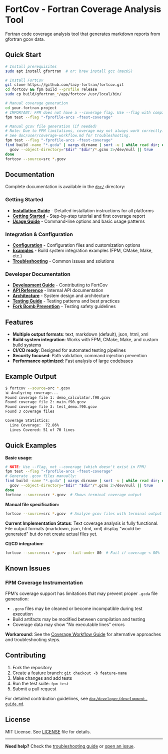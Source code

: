 # FortCov - Fortran Coverage Analysis Tool

Fortran code coverage analysis tool that generates markdown reports from gfortran gcov data.

## Quick Start

```bash
# Install prerequisites 
sudo apt install gfortran  # or: brew install gcc (macOS)

# Install FortCov
git clone https://github.com/lazy-fortran/fortcov.git
cd fortcov && fpm build --profile release
sudo cp build/gfortran_*/app/fortcov /usr/local/bin/

# Manual coverage generation
cd your-fortran-project
# IMPORTANT: FPM does not have a --coverage flag. Use --flag with compiler options:
fpm test --flag "-fprofile-arcs -ftest-coverage"

# Manual gcov file generation (if needed)
# Note: Due to FPM limitations, coverage may not always work correctly.
# See doc/user/coverage-workflow.md for troubleshooting.
fpm test --flag "-fprofile-arcs -ftest-coverage"
find build -name "*.gcda" | xargs dirname | sort -u | while read dir; do
  gcov --object-directory="$dir" "$dir"/*.gcno 2>/dev/null || true
done
fortcov --source=src *.gcov
```

## Documentation

Complete documentation is available in the [`doc/`](doc/) directory:

### Getting Started
- **[Installation Guide](doc/user/installation.md)** - Detailed installation instructions for all platforms
- **[Getting Started](doc/user/getting-started.md)** - Step-by-step tutorial and first coverage report
- **[Usage Guide](doc/user/usage-guide.md)** - Command-line options and basic usage patterns

### Integration & Configuration
- **[Configuration](doc/user/configuration.md)** - Configuration files and customization options
- **[Examples](doc/user/examples.md)** - Build system integration examples (FPM, CMake, Make, etc.)
- **[Troubleshooting](doc/user/troubleshooting.md)** - Common issues and solutions

### Developer Documentation
- **[Development Guide](doc/developer/development-guide.md)** - Contributing to FortCov
- **[API Reference](doc/developer/api-reference.md)** - Internal API documentation
- **[Architecture](doc/developer/architecture.md)** - System design and architecture
- **[Testing Guide](doc/developer/testing.md)** - Testing patterns and best practices
- **[Fork Bomb Prevention](doc/developer/fork-bomb-prevention.md)** - Testing safety guidelines

## Features

- **Multiple output formats**: text, markdown (default), json, html, xml
- **Build system integration**: Works with FPM, CMake, Make, and custom build systems  
- **CI/CD ready**: Designed for automated testing pipelines
- **Security focused**: Path validation, command injection prevention
- **Performance optimized**: Fast analysis of large codebases

## Example Output

```bash
$ fortcov --source=src *.gcov
📊 Analyzing coverage...
Found coverage file 1: demo_calculator.f90.gcov
Found coverage file 2: main.f90.gcov
Found coverage file 3: test_demo.f90.gcov
Found 3 coverage files

Coverage Statistics:
  Line Coverage:  72.86%
  Lines Covered: 51 of 70 lines
```

## Quick Examples

**Basic usage:**
```bash
# NOTE: Use --flag, not --coverage (which doesn't exist in FPM)
fpm test --flag "-fprofile-arcs -ftest-coverage"
# Generate .gcov files manually:
find build -name "*.gcda" | xargs dirname | sort -u | while read dir; do
  gcov --object-directory="$dir" "$dir"/*.gcno 2>/dev/null || true
done
fortcov --source=src *.gcov  # Shows terminal coverage output
```

**Manual file specification:**
```bash
fortcov --source=src *.gcov  # Analyze gcov files with terminal output
```

**Current Implementation Status**: Text coverage analysis is fully functional. File output formats (markdown, json, html, xml) display "would be generated" but do not create actual files yet.

**CI/CD integration:**
```bash
fortcov --source=src *.gcov --fail-under 80  # Fail if coverage < 80%
```

## Known Issues

### FPM Coverage Instrumentation
FPM's coverage support has limitations that may prevent proper `.gcda` file generation:
- `.gcno` files may be cleaned or become incompatible during test execution
- Build artifacts may be modified between compilation and testing
- Coverage data may show "No executable lines" errors

**Workaround**: See the [Coverage Workflow Guide](doc/user/coverage-workflow.md) for alternative approaches and troubleshooting steps.

## Contributing

1. Fork the repository
2. Create a feature branch: `git checkout -b feature-name`
3. Make changes and add tests
4. Run the test suite: `fpm test`
5. Submit a pull request

For detailed contribution guidelines, see [`doc/developer/development-guide.md`](doc/developer/development-guide.md).

## License

MIT License. See [LICENSE](LICENSE) file for details.

---

**Need help?** Check the [troubleshooting guide](doc/user/troubleshooting.md) or [open an issue](https://github.com/lazy-fortran/fortcov/issues).
